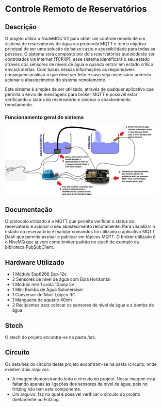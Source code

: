 
# Controle Remoto de Reservatórios

## Descrição
<p> O projeto utiliza o NodeMCU V2 para obter um controle remoto de um sistema de reservatórios de água via protocolo MQTT e tem o objetivo principal de ser uma solução de baixo custo e acessibilidade para todas as pessoas.
O sistema será composto por dois reservatórios que poderão ser controlados via internet (TCP/IP), esse sistema identificará o seu estado através dos sensores de níveis de água e quando entrar em estado crítico enviará alertas. Com bases nessas informações os responsáveis conseguem analisar o que deve ser feito e caso seja necessário poderão acionar o abastecimento do sistema remotamente.</p>
<p> Este sistema é simples de ser utilizado, através de qualquer aplicativo que permita o envio de mensagens para broker MQTT é possível estar verificando o status do reservatório e acionar o abastecimento remotamente.</p> 

### Funcionamento geral do sistema

![geral](https://github.com/leosilvaalves/Projeto-IoT--Controle-Remoto-de-Reservat-rios/blob/master/func_geral.jpg)

## Documentação
O protocolo utilizado é o MQTT que permite verificar o status do reservatório e acionar o seu abastecimento remotamente. 
Para visualizar o estado do reservatório e mandar comandos foi utilizado o aplicativo MQTT Dash que permite assinar e publicar em tópicos MQTT. O broker utilizado é o HiveMQ que já vem como broker padrão no stech de exemplo da biblioteca PubSubClient.

## Hardware Utilizado
- 1 Módulo Esp8266 Esp-12e
- 2 Sensores de nível de água com Boia Horizontal
- 1 Módulo relé 1 saída 10amp 5v
- 1 Mini Bomba de Água Submersível
- 1 Conversor de Nível Lógico RC
- 1 Mangueira de aquário 40cm
- 2 Recipientes para colocar os sensores de nível de água e a bomba de água

## Stech
O stech do projeto encontra-se na pasta /src.

## Circuito
Os detalhes do circuito deste projeto encontram-se na pasta /circuito, onde existem dois arquivos:
- A imagem demonstrando todo o circuito do projeto. Nesta imagem está faltando apenas as ligações dos sensores de nível de água, pois no fritzing não tem este componente.
- Um arquivo .fzz no qual é possível verificar o circuito do projeto diretamente no Fritzing.


